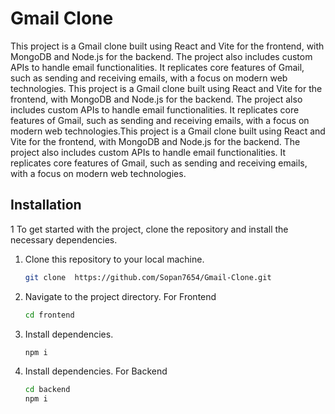 # Gmail Clone
This project is a Gmail clone built using React and Vite for the frontend, with MongoDB and Node.js for the backend. 
The project also includes custom APIs to handle email functionalities. It replicates core features of Gmail, such as sending and receiving emails, with a focus on modern web technologies.
This project is a Gmail clone built using React and Vite for the frontend, with MongoDB and Node.js for the backend. The project also includes custom APIs to handle email functionalities. 
It replicates core features of Gmail, such as sending and receiving emails, with a focus on modern web technologies.This project is a Gmail clone built using React and Vite for the frontend, with MongoDB and Node.js for the backend. 
The project also includes custom APIs to handle email functionalities. It replicates core features of Gmail, such as sending and receiving emails, with a focus on modern web technologies.

## Installation

1 To get started with the project, clone the repository and install the necessary dependencies.

1. Clone this repository to your local machine.
   ```bash
   git clone  https://github.com/Sopan7654/Gmail-Clone.git
   ```
2. Navigate to the project directory.
   For Frontend
   ```bash
   cd frontend
   ```
4. Install dependencies.
   ```bash
   npm i
   ```
3. Install dependencies.
    For Backend
   ```bash
   cd backend
   npm i
   ```  
   
